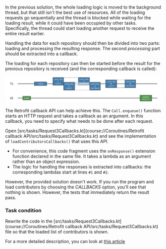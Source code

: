 In the previous solution, the whole loading logic is moved to the background thread, but that still isn't the best use of
resources. All of the loading requests go sequentially and the thread is blocked while waiting for the loading result,
while it could have been occupied by other tasks. Specifically, the thread could start loading another request to
receive the entire result earlier.

Handling the data for each repository should then be divided into two parts: loading and processing the
resulting response. The second _processing_ part should be extracted into a callback.

The loading for each repository can then be started before the result for the previous repository is received (and the
corresponding callback is called):

![Using callback API](images/callbacks.png)

The Retrofit callback API can help achieve this. The `Call.enqueue()` function starts an HTTP request and takes a
callback as an argument. In this callback, you need to specify what needs to be done after each request.

Open [src/tasks/Request3Callbacks.kt](course://Coroutines/Retrofit callback API/src/tasks/Request3Callbacks.kt) and see the implementation of `loadContributorsCallbacks()` that uses this API.

* For convenience, this code fragment uses the `onResponse()` extension function declared in the same file. It takes a
  lambda as an argument rather than an object expression.
* The logic for handling the responses is extracted into callbacks: the corresponding lambdas start at lines `#1` and `#2`.

However, the provided solution doesn't work. If you run the program and load contributors by choosing the _CALLBACKS_
option, you'll see that nothing is shown. However, the tests that immediately return the result pass.

### Task condition

Rewrite the code in the [src/tasks/Request3Callbacks.kt](course://Coroutines/Retrofit callback API/src/tasks/Request3Callbacks.kt) file so that the loaded list of contributors is shown.

For a more detailed description, you can look at [this article](https://kotlinlang.org/docs/coroutines-and-channels.html#use-the-retrofit-callback-api)
